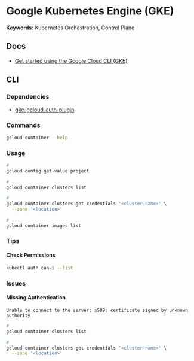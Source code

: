 # Google Kubernetes Engine (GKE)

<!--
gcp.credentials.file=${GCP_CREDENTIALS_PATH:/etc/credentials.json}

https://github.com/search?o=desc&q=path%3Amodules%2Fgke+filename%3Amain.tf&s=indexed&type=Code
-->

**Keywords:** Kubernetes Orchestration, Control Plane

## Docs

- [Get started using the Google Cloud CLI (GKE)](https://cloud.google.com/binary-authorization/docs/getting-started-cli)

## CLI

### Dependencies

- [gke-gcloud-auth-plugin](/gcp/gke-gcloud-auth-plugin.md)

### Commands

```sh
gcloud container --help
```

### Usage

```sh
#
gcloud config get-value project

#
gcloud container clusters list

#
gcloud container clusters get-credentials '<cluster-name>' \
  --zone '<location>'

#
gcloud container images list
```

### Tips

#### Check Permissions

```sh
kubectl auth can-i --list
```

### Issues

#### Missing Authentication

```log
Unable to connect to the server: x509: certificate signed by unknown authority
```

```sh
#
gcloud container clusters list

#
gcloud container clusters get-credentials '<cluster-name>' \
  --zone '<location>'
```
